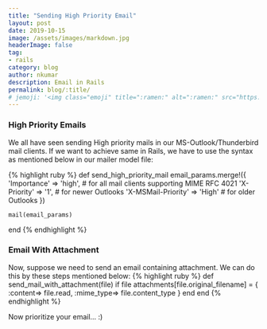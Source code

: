 ```yaml
---
title: "Sending High Priority Email"
layout: post
date: 2019-10-15
image: /assets/images/markdown.jpg
headerImage: false
tag:
- rails
category: blog
author: nkumar
description: Email in Rails
permalink: blog/:title/
# jemoji: '<img class="emoji" title=":ramen:" alt=":ramen:" src="https://assets.github.com/images/icons/emoji/unicode/1f35c.png" height="20" width="20" align="absmiddle">'
---
```


### High Priority Emails

We all have seen sending High priority mails in our MS-Outlook/Thunderbird mail clients. 
If we want to achieve same in Rails, we have to use the syntax as mentioned below in our mailer model file:

{% highlight ruby %}
 def send_high_priority_mail
 email_params.merge!({
        'Importance' => 'high', # for all mail clients supporting MIME RFC 4021
        'X-Priority' => '1', # for newer Outlooks
        'X-MSMail-Priority' => 'High' # for older Outlooks
      })
     
    mail(email_params)
 end
{% endhighlight %}

### Email With Attachment

Now, suppose we need to send an email containing attachment. We can do this by these steps mentioned below:
{% highlight ruby %}
 def send_mail_with_attachment(file)
   if file
      attachments[file.original_filename] =  {
        :content=> file.read,
        :mime_type=> file.content_type
        }
    end
 end
{% endhighlight %}

Now prioritize your email... :)
